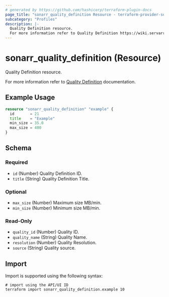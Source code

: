 ```yaml
---
# generated by https://github.com/hashicorp/terraform-plugin-docs
page_title: "sonarr_quality_definition Resource - terraform-provider-sonarr"
subcategory: "Profiles"
description: |-
  Quality Definition resource.
  For more information refer to Quality Definition https://wiki.servarr.com/sonarr/settings#quality-1 documentation.
---
```


# sonarr_quality_definition (Resource)

<!-- subcategory:Profiles -->Quality Definition resource.
For more information refer to [Quality Definition](https://wiki.servarr.com/sonarr/settings#quality-1) documentation.

## Example Usage

```terraform
resource "sonarr_quality_definition" "example" {
  id       = 21
  title    = "Example"
  min_size = 35.0
  max_size = 400
}
```

<!-- schema generated by tfplugindocs -->
## Schema

### Required

- `id` (Number) Quality Definition ID.
- `title` (String) Quality Definition Title.

### Optional

- `max_size` (Number) Maximum size MB/min.
- `min_size` (Number) Minimum size MB/min.

### Read-Only

- `quality_id` (Number) Quality ID.
- `quality_name` (String) Quality Name.
- `resolution` (Number) Quality Resolution.
- `source` (String) Quality source.

## Import

Import is supported using the following syntax:

```shell
# import using the API/UI ID
terraform import sonarr_quality_definition.example 10
```

